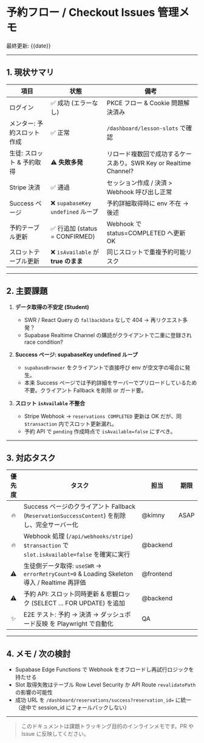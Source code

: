 # 予約フロー / Checkout Issues 管理メモ

最終更新: {{date}}

---

## 1. 現状サマリ

| 項目 | 状態 | 備考 |
|-----|------|------|
| ログイン | ✅ 成功 (エラーなし) | PKCE フロー & Cookie 問題解決済み |
| メンター: 予約スロット作成 | ✅ 正常 | `/dashboard/lesson-slots` で確認 |
| 生徒: スロット & 予約取得 | ⚠️ **失敗多発** | リロード複数回で成功するケースあり。SWR Key or Realtime Channel? |
| Stripe 決済 | ✅ 通過 | セッション作成 / 決済 > Webhook 呼び出し正常 |
| Success ページ | ❌ `supabaseKey undefined` ループ | 予約詳細取得時に env 不在 → 後述 |
| 予約テーブル更新 | ✅ 行追加 (status = CONFIRMED) | Webhook で status=COMPLETED へ更新 OK |
| スロットテーブル更新 | ❌ `isAvailable` が **true のまま** | 同じスロットで重複予約可能リスク |

---

## 2. 主要課題

1. **データ取得の不安定 (Student)**
   - SWR / React Query の `fallbackData` なしで 404 → 再リクエスト多発？
   - Supabase Realtime Channel の購読がクライアントで二重に登録され race condition?

2. **Success ページ: supabaseKey undefined ループ**
   - `supabaseBrowser` をクライアントで直接呼び env が空文字の場合に発生。
   - 本来 Success ページでは予約詳細をサーバーでプリロードしているため不要。クライアント Fallback を削除 or ガード要。

3. **スロット `isAvailable` 不整合**
   - Stripe Webhook → `reservations COMPLETED` 更新は OK だが、同 `$transaction` 内でスロット更新漏れ。
   - 予約 API で `pending` 作成時点で `isAvailable=false` にすべき。

---

## 3. 対応タスク

| 優先度 | タスク | 担当 | 期限 |
|:--:|---|---|---|
| 🔥 | Success ページのクライアント Fallback (`ReservationSuccessContent`) を削除し、完全サーバー化 | @kimny | ASAP |
| 🔥 | Webhook 処理 (`/api/webhooks/stripe`) `$transaction` で `slot.isAvailable=false` を確実に実行 | @backend |  | 
| ⚠️ | 生徒側データ取得: `useSWR` → `errorRetryCount=0` & Loading Skeleton 導入 / Realtime 再評価 | @frontend |  |
| ⚠️ | 予約 API: スロット同時更新 & 悲観ロック (SELECT … FOR UPDATE) を追加 | @backend |  |
| ✨ | E2E テスト: 予約 → 決済 → ダッシュボード反映 を Playwright で自動化 | QA |  |

---

## 4. メモ / 次の検討

- Supabase Edge Functions で Webhook をオフロードし再試行ロジックを持たせる
- Slot 取得失敗はテーブル Row Level Security か API Route `revalidatePath` の影響の可能性
- 成功 URL を `/dashboard/reservations/success?reservation_id=` に統一（途中で session_id にフォールバックしない）

---

> このドキュメントは課題トラッキング目的のインラインメモです。PR や Issue に反映してください。
